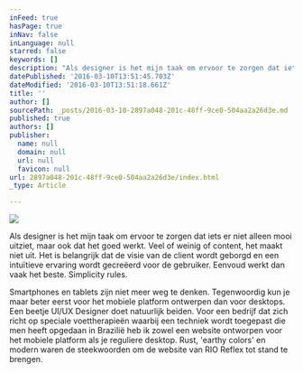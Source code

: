 ```yaml
---
inFeed: true
hasPage: true
inNav: false
inLanguage: null
starred: false
keywords: []
description: "Als designer is het mijn taak om ervoor te zorgen dat iets er niet alleen mooi uitziet, maar ook dat het goed werkt. Veel of weinig of content, het maakt niet uit. Het is belangrijk dat de visie van de client wordt geborgd en een intuïtieve ervaring wordt gecreëerd voor de gebruiker. Eenvoud werkt dan vaak het beste. Simplicity rules.\_"
datePublished: '2016-03-10T13:51:45.703Z'
dateModified: '2016-03-10T13:51:18.661Z'
title: ''
author: []
sourcePath: _posts/2016-03-10-2897a048-201c-48ff-9ce0-504aa2a26d3e.md
published: true
authors: []
publisher:
  name: null
  domain: null
  url: null
  favicon: null
url: 2897a048-201c-48ff-9ce0-504aa2a26d3e/index.html
_type: Article

---
```

![](https://the-grid-user-content.s3-us-west-2.amazonaws.com/4ebd9286-1ea6-464c-9bf3-ca4c9b64dc02.jpg)

Als designer is het mijn taak om ervoor te zorgen dat iets er niet alleen mooi uitziet, maar ook dat het goed werkt. Veel of weinig of content, het maakt niet uit. Het is belangrijk dat de visie van de client wordt geborgd en een intuïtieve ervaring wordt gecreëerd voor de gebruiker. Eenvoud werkt dan vaak het beste. Simplicity rules. 

Smartphones en tablets zijn niet meer weg te denken. Tegenwoordig kun je maar beter eerst voor het mobiele platform ontwerpen dan voor desktops. Een beetje UI/UX Designer doet natuurlijk beiden.
Voor een bedrijf dat zich richt op speciale voettherapieën waarbij een techniek wordt toegepast die men heeft opgedaan in Brazilië heb ik zowel een website ontworpen voor het mobiele platform als je reguliere desktop. Rust, 'earthy colors' en modern waren de steekwoorden om de website van RIO Reflex tot stand te brengen.